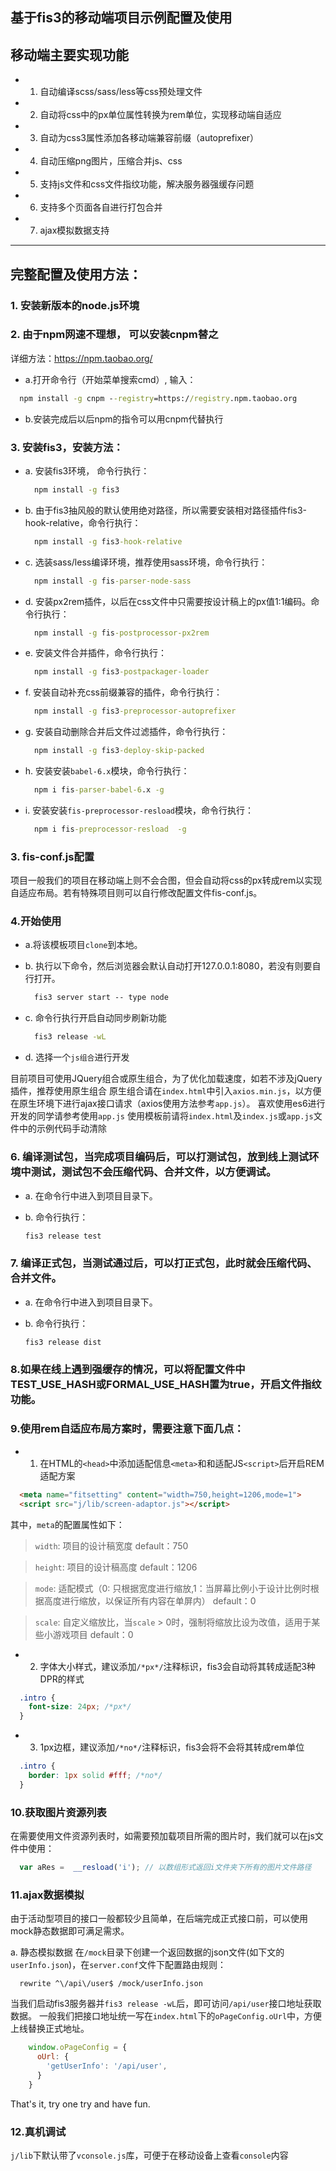 ## 基于fis3的移动端项目示例配置及使用


## 移动端主要实现功能
* 1. 自动编译scss/sass/less等css预处理文件
* 2. 自动将css中的px单位属性转换为rem单位，实现移动端自适应
* 3. 自动为css3属性添加各移动端兼容前缀（autoprefixer）
* 4. 自动压缩png图片，压缩合并js、css
* 5. 支持js文件和css文件指纹功能，解决服务器强缓存问题
* 6. 支持多个页面各自进行打包合并
* 7. ajax模拟数据支持

---------------------------------------

## 完整配置及使用方法：

### 1. 安装新版本的node.js环境


### 2. 由于npm网速不理想， 可以安装cnpm替之

详细方法：https://npm.taobao.org/

* a.打开命令行（开始菜单搜索cmd）, 输入：

```cmd
  npm install -g cnpm --registry=https://registry.npm.taobao.org
```

* b.安装完成后以后npm的指令可以用cnpm代替执行

### 3. 安装fis3，安装方法：

* a. 安装fis3环境， 命令行执行：

  ```cmd
    npm install -g fis3
  ```

* b. 由于fis3抽风般的默认使用绝对路径，所以需要安装相对路径插件fis3-hook-relative，命令行执行：

  ```cmd
    npm install -g fis3-hook-relative
  ```

* c. 选装sass/less编译环境，推荐使用sass环境，命令行执行：

  ```cmd
    npm install -g fis-parser-node-sass
  ```

* d. 安装px2rem插件，以后在css文件中只需要按设计稿上的px值1:1编码。命令行执行：

  ```cmd
    npm install -g fis-postprocessor-px2rem
  ```

* e. 安装文件合并插件，命令行执行：

  ```cmd
    npm install -g fis3-postpackager-loader
  ```

* f. 安装自动补充css前缀兼容的插件，命令行执行：

  ```cmd
    npm install -g fis3-preprocessor-autoprefixer
  ```

* g. 安装自动删除合并后文件过滤插件，命令行执行：

  ```cmd
    npm install -g fis3-deploy-skip-packed
  ```

* h. 安装安装`babel-6.x`模块，命令行执行：

  ```cmd
    npm i fis-parser-babel-6.x -g
  ```

* i. 安装安装`fis-preprocessor-resload`模块，命令行执行：

  ```cmd
    npm i fis-preprocessor-resload  -g
  ```

### 3. fis-conf.js配置
项目一般我们的项目在移动端上则不会合图，但会自动将css的px转成rem以实现自适应布局。若有特殊项目则可以自行修改配置文件fis-conf.js。


### 4.开始使用

* a.将该模板项目`clone`到本地。
* b. 执行以下命令，然后浏览器会默认自动打开127.0.0.1:8080，若没有则要自行打开。

  ```cmd
    fis3 server start -- type node
  ```

* c. 命令行执行开启自动同步刷新功能

  ```cmd
    fis3 release -wL
  ```

* d. 选择一个`js组合`进行开发

目前项目可使用JQuery组合或原生组合，为了优化加载速度，如若不涉及jQuery插件，推荐使用原生组合
原生组合请在`index.html`中引入`axios.min.js`，以方便在原生环境下进行ajax接口请求（axios使用方法参考`app.js`）。
喜欢使用es6进行开发的同学请参考使用`app.js`
使用模板前请将`index.html`及`index.js`或`app.js`文件中的示例代码手动清除


### 6. 编译测试包，当完成项目编码后，可以打测试包，放到线上测试环境中测试，测试包不会压缩代码、合并文件，以方便调试。

* a. 在命令行中进入到项目目录下。

* b. 命令行执行：
  ```cmd
  fis3 release test
  ```


### 7. 编译正式包，当测试通过后，可以打正式包，此时就会压缩代码、合并文件。

* a. 在命令行中进入到项目目录下。

* b. 命令行执行：
  ```cmd
  fis3 release dist
  ```


### 8.如果在线上遇到强缓存的情况，可以将配置文件中TEST_USE_HASH或FORMAL_USE_HASH置为true，开启文件指纹功能。



### 9.使用rem自适应布局方案时，需要注意下面几点：
* 1. 在HTML的`<head>`中添加适配信息`<meta>`和和适配JS`<script>`后开启REM适配方案

```HTML
  <meta name="fitsetting" content="width=750,height=1206,mode=1">
  <script src="j/lib/screen-adaptor.js"></script>
```

其中，`meta`的配置属性如下：

> `width`: 项目的设计稿宽度 default：750

> `height`: 项目的设计稿高度 default：1206

> `mode`: 适配模式（0: 只根据宽度进行缩放,1：当屏幕比例小于设计比例时根据高度进行缩放，以保证所有内容在单屏内） default：0

> `scale`: 自定义缩放比，当`scale` > 0时，强制将缩放比设为改值，适用于某些小游戏项目 default：0

* 2. 字体大小样式，建议添加`/*px*/`注释标识，fis3会自动将其转成适配3种DPR的样式

```css
  .intro {
    font-size: 24px; /*px*/
  }
```

* 3. 1px边框，建议添加`/*no*/`注释标识，fis3会将不会将其转成rem单位

```css
  .intro {
    border: 1px solid #fff; /*no*/
  }
```

### 10.获取图片资源列表

在需要使用文件资源列表时，如需要预加载项目所需的图片时，我们就可以在js文件中使用：

```javascript
  var aRes =  __resload('i'); // 以数组形式返回i文件夹下所有的图片文件路径
```

### 11.ajax数据模拟

由于活动型项目的接口一般都较少且简单，在后端完成正式接口前，可以使用mock静态数据即可满足需求。

a. 静态模拟数据
在`/mock`目录下创建一个返回数据的json文件(如下文的`userInfo.json`)，在`server.conf`文件下配置路由规则：

```config
  rewrite ^\/api\/user$ /mock/userInfo.json
```

当我们启动fis3服务器并`fis3 release -wL`后，即可访问`/api/user`接口地址获取数据。
一般我们把接口地址统一写在`index.html`下的`oPageConfig.oUrl`中，方便上线替换正式地址。

```javascript
    window.oPageConfig = {
      oUrl: {
        'getUserInfo': '/api/user',
      }
    }
```

That's it, try one try and have fun.


### 12.真机调试

`j/lib`下默认带了`vconsole.js`库，可便于在移动设备上查看`console`内容